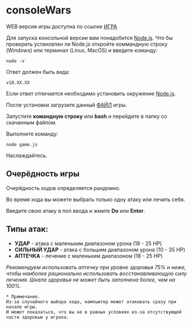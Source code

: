 # consoleWars 

WEB версия игры доступна по ссылке [ИГРА](https://zsmax.github.io/consoleWars/)

Для запуска консольной версии вам понадобится [Node.js](https://nodejs.org/en/).
Что бы проверить установлен ли Node.js откройте коммандную строку (Windows) или терминал (Linux, MacOS) и введите команду:

    node -v

Ответ должен быть вида: 

    v10.XX.XX

Если ответ отличается необходимо установить окружение [Node.js](https://nodejs.org/en/).

После установки загрузите данный [ФАЙЛ](https://github.com/zsmax/consoleWars/blob/master/console/game.js) игры.

Запустите **командную строку** или **bash** и перейдите в папку со скачанным файлом.

Выполните команду:

    node game.js

Наслаждайтесь.

## Очерёдность игры 

Очерёдность ходов определяется рандомно.

Во время хода вы можете выбрать только одну атаку или лечить себя.

Введите свою атаку в пол ввода и жмите **Do** или **Enter**.

## Типы атак:

* **УДАР**   - атака с маленьким диапазоном урона (18 - 25 HP)
* **СИЛЬНЫЙ УДАР** - атака с большим диапазоном урона (10 - 35 HP)
* **АПТЕЧКА** - лечение с маленьким диапазоном (18 - 25 HP)

*Рекомендуем использовать аптечку при уровне здоровья 75% и ниже, чтобы наиболее рационально использовать восстанавливающую силу лечения. Шкала здоровья не может быть заполнена более, чем на 100%.*

    * Примечание.
    Из-за случайного выбора хода, компьютер может атаковать сразу при начале игры.
    И может показаться, что вы не в равных условиях из-за отсутствующей части здоровью у игрока.

